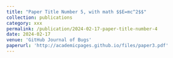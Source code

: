 ```yaml
---
title: "Paper Title Number 5, with math $$E=mc^2$$"
collection: publications
category: xxx
permalink: /publication/2024-02-17-paper-title-number-4
date: 2024-02-17
venue: 'GitHub Journal of Bugs'
paperurl: 'http://academicpages.github.io/files/paper3.pdf'
---
```

